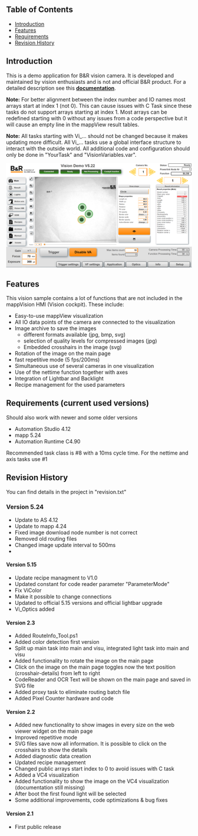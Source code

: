 ## Table of Contents
* [Introduction](#Introduction)
* [Features](#Features)
* [Requirements](#Requirements)
* [Revision History](#Revision-History)

<a name="Introduction"></a>
## Introduction
This is a demo application for B&R vision camera. It is developed and maintained by vision enthusiasts and is not and official B&R product. For a detailed description see this [**documentation**](Logical/Documentation/Vision%20Demo%20Application.pdf). 

**Note:** For better alignment between the index number and IO names most arrays start at index 1 (not 0). This can cause issues with C Task since these tasks do not support arrays starting at index 1. Most arrays can be redefined starting with 0 without any issues from a code perspective but it will cause an empty line in the mappView result tables.

**Note:** All tasks starting with Vi_... should not be changed because it makes updating more difficult. All Vi_... tasks use a global interface structure to interact with the outside world. All additional code and configuration should only be done in "YourTask" and "VisionVariables.var". 

![](Logical/Documentation/screenshot.png)

<a name="Features"></a>
## Features
This vision sample contains a lot of functions that are not included in the mappVision HMI (Vision cockpit). These include:
- Easy-to-use mappView visualization
- All IO data points of the camera are connected to the visualization
- Image archive to save the images
    - different formats available (jpg, bmp, svg)
    - selection of quality levels for compressed images (jpg)
    - Embedded crosshairs in the image (svg)
- Rotation of the image on the main page
- fast repetitive mode (5 fps/200ms)
- Simultaneous use of several cameras in one visualization
- Use of the nettime function together with axes
- Integration of Lightbar and Backlight
- Recipe management for the used parameters

<a name="Requirements"></a>
## Requirements (current used versions)
Should also work with newer and some older versions
* Automation Studio 4.12
* mapp 5.24
* Automation Runtime C4.90

Recommended task class is #8 with a 10ms cycle time. For the nettime and axis tasks use #1

<a name="Revision-History"></a>
## Revision History
You can find details in the project in "revision.txt"

### Version 5.24
- Update to AS 4.12
- Update to mapp 4.24
- Fixed image download node number is not correct
- Removed old routing files
- Changed image update interval to 500ms
- 
#### Version 5.15
- Update recipe managment to V1.0
- Updated constant for code reader parameter "ParameterMode"
- Fix ViColor
- Make it possible to change connections
- Updated to official 5.15 versions and official lightbar upgrade
- Vi_Optics added

#### Version 2.3
 - Added RouteInfo_Tool.ps1
 - Added color detection first version
 - Split up main task into main and visu, integrated light task into main and visu
 - Added functionality to rotate the image on the main page
 - Click on the image on the main page toggles now the text position (crosshair-details) from left to right
 - CodeReader and OCR Text will be shown on the main page and saved in SVG file
 - Added proxy task to eliminate routing batch file
 - Added Pixel Counter hardware and code
 
#### Version 2.2
- Added new functionality to show images in every size on the web viewer widget on the main page
- Improved repetitive mode
- SVG files save now all information. It is possible to click on the crosshairs to show the details
- Added diagnostic data creation
- Updated recipe management
- Changed public arrays start index to 0 to avoid issues with C task
- Added a VC4 visualization
- Added functionality to show the image on the VC4 visualization (documentation still missing)
- After boot the first found light will be selected
- Some additional improvements, code optimizations & bug fixes

#### Version 2.1
- First public release
